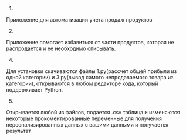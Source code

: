 1.
Приложение для автоматизации учета продаж продуктов

2.
Приложение помогает избавиться от части продуктов, которая не распродается и ее необходимо списывать.

4.
Для установки скачиваются файлы 1.py(рассчет общей прибыли из одной категории) и 3.py(вывод самого непродаваемого товара из категории), открываются в любом редакторе кода, который поддерживает Python.

5.
Открывается любой из файлов, подается .csv таблица и изменяются некоторые прокоментированные переменные для получения персонализированных данных с вашими данными и получается результат
